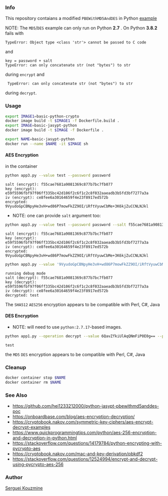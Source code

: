 ### Info

This repository contaians a modified `PBEWithMD5AndDES` in Python [example](https://github.com/lemonprogis/python-jasypt)

NOTE: The `MD5`/`DES` example can only run on Python __2.7__ . 
On  Python __3.8.2__ fails with

```text
TypeError: Object type <class 'str'> cannot be passed to C code
```
and 
```text
key = password + salt
TypeError: can only concatenate str (not "bytes") to str
```
during `encrypt`
and 

```text
 TypeError: can only concatenate str (not "bytes") to str
```

during `decrypt`.

### Usage

```sh
export IMAGE1=basic-python-crypto
docker image build -t $IMAGE1 -f Dockerfile.build .
export IMAGE=basic-jasypt-python
docker image build -t $IMAGE -f Dockerfile .
```
```sh
export NAME=basic-jasypt-python
docker run --name $NAME -it $IMAGE sh
```
#### AES Encryption
in the container
```sh
python app3.py --value test --password password
```
```text
salt (encrypt): f55cae7681a9081369c877b7bc7fb077
key (encrypt): e59f5596fbf97f06ff335bc42d106f2c6f1c2c8f032aaeadb3b5fd3bf7277a3a
iv (encrypt): ce8fee6a30164659f4e23f8917ed572b
encrypted: 9VyudoGpCBNpyHe3vH+wd86P7mowFkZZ9OI/iRftVyuwCbMe+3K6kjZuCCNLNJkl

```
* NOTE: one can provide `salt` argument too:
```sh
python app3.py --value test --password password --salt f55cae7681a9081369c877b7bc7fb077
```

```text
salt (encrypt): f55cae7681a9081369c877b7bc7fb077
key (encrypt): e59f5596fbf97f06ff335bc42d106f2c6f1c2c8f032aaeadb3b5fd3bf7277a3a
iv (encrypt): ce8fee6a30164659f4e23f8917ed572b
encrypted: 9VyudoGpCBNpyHe3vH+wd86P7mowFkZZ9OI/iRftVyuwCbMe+3K6kjZuCCNLNJkl
```

```sh
python app3.py --value '9VyudoGpCBNpyHe3vH+wd86P7mowFkZZ9OI/iRftVyuwCbMe+3K6kjZuCCNLNJkl' --password password --debug --operation decrypt
```

```text
running debug mode
salt (decrypt): f55cae7681a9081369c877b7bc7fb077
key (decrypt): e59f5596fbf97f06ff335bc42d106f2c6f1c2c8f032aaeadb3b5fd3bf7277a3a
iv (decrypt): ce8fee6a30164659f4e23f8917ed572b
decrypted: test
```
The `SHA512` `AES256` encryption appears to be compatible with Perl, C#, Java

#### DES Encryption

* NOTE: will need to use `python:2.7.17`-based images.
```sh
python app1.py --operation decrypt --value 6QavZfkiUlAqQNmFiP0E0g== --password password
```
```text
test
```
the `MD5` `DES` encryption appears to be compatible with Perl, C#, Java

### Cleanup
```sh
docker container stop $NAME
docker container rm $NAME
```
### See Also 

  * https://github.com/hei1233212000/python-jasypt-pbewithmd5anddes-poc
  * https://onboardbase.com/blog/aes-encryption-decryption/ 
  * https://cryptobook.nakov.com/symmetric-key-ciphers/aes-encrypt-decrypt-examples
  * https://www.quickprogrammingtips.com/python/aes-256-encryption-and-decryption-in-python.html
  * https://stackoverflow.com/questions/14179784/python-encrypting-with-pycrypto-aes
  * https://cryptobook.nakov.com/mac-and-key-derivation/pbkdf2
  * https://stackoverflow.com/questions/12524994/encrypt-and-decrypt-using-pycrypto-aes-256

### Author
[Serguei Kouzmine](kouzmine_serguei@yahoo.com)

